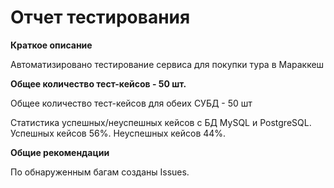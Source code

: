 # Отчет тестирования


**Краткое описание**

Автоматизировано тестирование сервиса для покупки тура в Мараккеш

**Общее количество тест-кейсов - 50 шт.**

Общее количество тест-кейсов для обеих СУБД - 50 шт

Статистика успешных/неуспешных кейсов
с БД MySQL и PostgreSQL.
Успешных кейсов 56%.
Неуспешных кейсов 44%.



**Общие рекомендации**

По обнаруженным багам созданы Issues.
